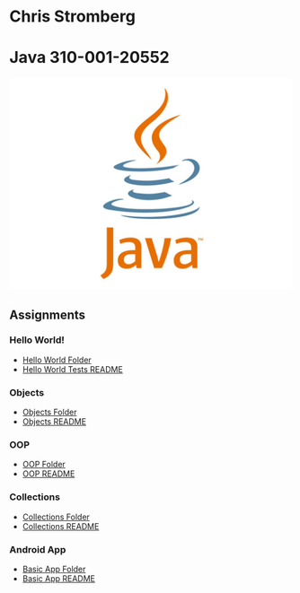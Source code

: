 # Chris Stromberg
# Java 310-001-20552
<p align="center">
<img src="main.jpg"><br/>
</p>

## Assignments

### Hello World!
-   [Hello World Folder](HelloWorld)
-   [Hello World Tests README](HelloWorld/README.md)

### Objects
-   [Objects Folder](Objects)
-   [Objects README](Objects/README.md)

### OOP
- [OOP Folder](OOP)
- [OOP README](OOP/README.md)

### Collections
-   [Collections Folder](Collections)
-   [Collections README](Collections/README.md)

### Android App
-   [Basic App Folder](BasicApp)
-   [Basic App README](BasicApp/README.md)
